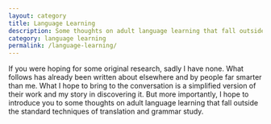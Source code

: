 ```yaml
---
layout: category
title: Language Learning
description: Some thoughts on adult language learning that fall outside the standard techniques of translation and grammar study.
category: language learning
permalink: /language-learning/
---
```

If you were hoping for some original research, sadly I have none. What follows has already been written about elsewhere and by people far smarter than me. What I hope to bring to the conversation is a simplified version of their work and my story in discovering it. But more importantly, I hope to introduce you to some thoughts on adult language learning that fall outside the standard techniques of translation and grammar study.